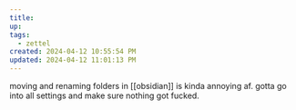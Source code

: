 ```yaml
---
title:
up: 
tags:
  - zettel
created: 2024-04-12 10:55:54 PM
updated: 2024-04-12 11:01:13 PM
---
```

moving and renaming folders in [[obsidian]] is kinda annoying af. gotta go into all settings and make sure nothing got fucked. 